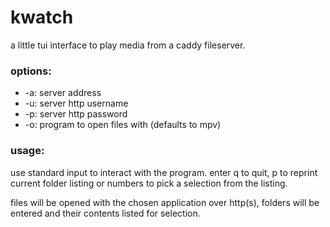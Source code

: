# kwatch

a little tui interface to play media from a caddy fileserver.

### options:

* -a: server address
* -u: server http username
* -p: server http password
* -o: program to open files with (defaults to mpv)

### usage:

use standard input to interact with the program. enter q to quit, p to reprint current folder listing or numbers to pick a selection from the listing.

files will be opened with the chosen application over http(s), folders will be entered and their contents listed for selection.
